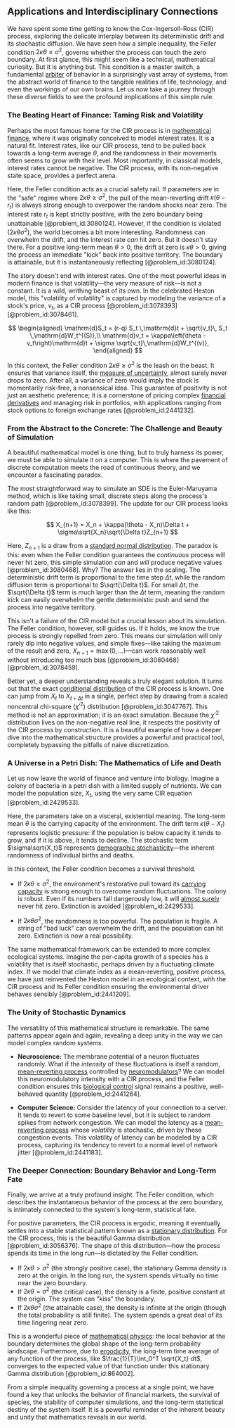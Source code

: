 ## Applications and Interdisciplinary Connections

We have spent some time getting to know the Cox-Ingersoll-Ross (CIR) process, exploring the delicate interplay between its deterministic drift and its stochastic diffusion. We have seen how a simple inequality, the Feller condition $2\kappa\theta \ge \sigma^2$, governs whether the process can touch the zero boundary. At first glance, this might seem like a technical, mathematical curiosity. But it is anything but. This condition is a master switch, a fundamental [arbiter](@article_id:172555) of behavior in a surprisingly vast array of systems, from the abstract world of finance to the tangible realities of life, technology, and even the workings of our own brains. Let us now take a journey through these diverse fields to see the profound implications of this simple rule.

### The Beating Heart of Finance: Taming Risk and Volatility

Perhaps the most famous home for the CIR process is in [mathematical finance](@article_id:186580), where it was originally conceived to model interest rates. It is a natural fit. Interest rates, like our CIR process, tend to be pulled back towards a long-term average $\theta$, and the randomness in their movements often seems to grow with their level. Most importantly, in classical models, interest rates cannot be negative. The CIR process, with its non-negative state space, provides a perfect arena.

Here, the Feller condition acts as a crucial safety rail. If parameters are in the "safe" regime where $2\kappa\theta \ge \sigma^2$, the pull of the mean-reverting drift $\kappa(\theta - r_t)$ is always strong enough to overpower the random shocks near zero. The interest rate $r_t$ is kept strictly positive, with the zero boundary being unattainable [@problem_id:3080124]. However, if the condition is violated ($2\kappa\theta  \sigma^2$), the world becomes a bit more interesting. Randomness can overwhelm the drift, and the interest rate *can* hit zero. But it doesn't stay there. For a positive long-term mean $\theta > 0$, the drift at zero is $\kappa\theta > 0$, giving the process an immediate "kick" back into positive territory. The boundary is attainable, but it is instantaneously reflecting [@problem_id:3080124].

The story doesn't end with interest rates. One of the most powerful ideas in modern finance is that volatility—the very measure of risk—is not a constant. It is a wild, writhing beast of its own. In the celebrated Heston model, this "volatility of volatility" is captured by modeling the variance of a stock's price, $v_t$, as a CIR process [@problem_id:3078393] [@problem_id:3078461].

$$
\begin{aligned}
\mathrm{d}S_t = (r-q) S_t \,\mathrm{d}t + \sqrt{v_t}\, S_t \,\mathrm{d}W_t^{(S)},\\
\mathrm{d}v_t = \kappa\left(\theta - v_t\right)\mathrm{d}t + \sigma \sqrt{v_t}\,\mathrm{d}W_t^{(v)},
\end{aligned}
$$

In this context, the Feller condition $2\kappa\theta \ge \sigma^2$ is the leash on the beast. It ensures that variance itself, the [measure of uncertainty](@article_id:152469), almost surely never drops to zero. After all, a variance of zero would imply the stock is momentarily risk-free, a nonsensical idea. This guarantee of positivity is not just an aesthetic preference; it is a cornerstone of pricing complex [financial derivatives](@article_id:636543) and managing risk in portfolios, with applications ranging from stock options to foreign exchange rates [@problem_id:2441232].

### From the Abstract to the Concrete: The Challenge and Beauty of Simulation

A beautiful mathematical model is one thing, but to truly harness its power, we must be able to simulate it on a computer. This is where the pavement of discrete computation meets the road of continuous theory, and we encounter a fascinating paradox.

The most straightforward way to simulate an SDE is the Euler-Maruyama method, which is like taking small, discrete steps along the process's random path [@problem_id:3078399]. The update for our CIR process looks like this:

$$
X_{n+1} = X_n + \kappa(\theta - X_n)\Delta t + \sigma\sqrt{X_n}\sqrt{\Delta t}Z_{n+1}
$$

Here, $Z_{n+1}$ is a draw from a [standard normal distribution](@article_id:184015). The paradox is this: even when the Feller condition guarantees the *continuous* process will never hit zero, this simple simulation *can* and *will* produce negative values [@problem_id:3080468]. Why? The answer lies in the scaling. The deterministic drift term is proportional to the time step $\Delta t$, while the random diffusion term is proportional to $\sqrt{\Delta t}$. For small $\Delta t$, the $\sqrt{\Delta t}$ term is much larger than the $\Delta t$ term, meaning the random kick can easily overwhelm the gentle deterministic push and send the process into negative territory.

This isn't a failure of the CIR model but a crucial lesson about its simulation. The Feller condition, however, still guides us. If it holds, we know the true process is strongly repelled from zero. This means our simulation will only rarely dip into negative values, and simple fixes—like taking the maximum of the result and zero, $X_{n+1} = \max(0, \dots)$—can work reasonably well without introducing too much bias [@problem_id:3080468] [@problem_id:3078459].

Better yet, a deeper understanding reveals a truly elegant solution. It turns out that the exact [conditional distribution](@article_id:137873) of the CIR process is known. One can jump from $X_t$ to $X_{t+\Delta t}$ in a single, perfect step by drawing from a scaled noncentral chi-square ($\chi'^2$) distribution [@problem_id:3047767]. This method is not an approximation; it is an exact simulation. Because the $\chi'^2$ distribution lives on the non-negative real line, it respects the positivity of the CIR process by construction. It is a beautiful example of how a deeper dive into the mathematical structure provides a powerful and practical tool, completely bypassing the pitfalls of naive discretization.

### A Universe in a Petri Dish: The Mathematics of Life and Death

Let us now leave the world of finance and venture into biology. Imagine a colony of bacteria in a petri dish with a limited supply of nutrients. We can model the population size, $X_t$, using the very same CIR equation [@problem_id:2429533].

Here, the parameters take on a visceral, existential meaning. The long-term mean $\theta$ is the carrying capacity of the environment. The drift term $\kappa(\theta - X_t)$ represents logistic pressure: if the population is below capacity it tends to grow, and if it is above, it tends to decline. The stochastic term $\sigma\sqrt{X_t}$ represents [demographic stochasticity](@article_id:146042)—the inherent randomness of individual births and deaths.

In this context, the Feller condition becomes a survival threshold.

-   If $2\kappa\theta \ge \sigma^2$, the environment's restorative pull toward its [carrying capacity](@article_id:137524) is strong enough to overcome random fluctuations. The colony is robust. Even if its numbers fall dangerously low, it will [almost surely](@article_id:262024) never hit zero. Extinction is avoided [@problem_id:2429533].

-   If $2\kappa\theta  \sigma^2$, the randomness is too powerful. The population is fragile. A string of "bad luck" can overwhelm the drift, and the population can hit zero. Extinction is now a real possibility.

The same mathematical framework can be extended to more complex ecological systems. Imagine the per-capita growth of a species has a volatility that is itself stochastic, perhaps driven by a fluctuating climate index. If we model that climate index as a mean-reverting, positive process, we have just reinvented the Heston model in an ecological context, with the CIR process and its Feller condition ensuring the environmental driver behaves sensibly [@problem_id:2441209].

### The Unity of Stochastic Dynamics

The versatility of this mathematical structure is remarkable. The same patterns appear again and again, revealing a deep unity in the way we can model complex random systems.

-   **Neuroscience:** The membrane potential of a neuron fluctuates randomly. What if the *intensity* of these fluctuations is itself a random, [mean-reverting process](@article_id:274444) controlled by [neuromodulators](@article_id:165835)? We can model this neuromodulatory intensity with a CIR process, and the Feller condition ensures this [biological control](@article_id:275518) signal remains a positive, well-behaved quantity [@problem_id:2441264].

-   **Computer Science:** Consider the latency of your connection to a server. It tends to revert to some baseline level, but it is subject to random spikes from network congestion. We can model the latency as a [mean-reverting process](@article_id:274444) whose *volatility* is stochastic, driven by these congestion events. This volatility of latency can be modeled by a CIR process, capturing its tendency to revert to a normal level of network jitter [@problem_id:2441183].

### The Deeper Connection: Boundary Behavior and Long-Term Fate

Finally, we arrive at a truly profound insight. The Feller condition, which describes the instantaneous behavior of the process at the zero boundary, is intimately connected to the system's long-term, statistical fate.

For positive parameters, the CIR process is ergodic, meaning it eventually settles into a stable statistical pattern known as a [stationary distribution](@article_id:142048). For the CIR process, this is the beautiful Gamma distribution [@problem_id:3056376]. The shape of this distribution—how the process spends its time in the long run—is dictated by the Feller condition.

-   If $2\kappa\theta > \sigma^2$ (the strongly positive case), the stationary Gamma density is zero at the origin. In the long run, the system spends virtually no time near the zero boundary.
-   If $2\kappa\theta = \sigma^2$ (the critical case), the density is a finite, positive constant at the origin. The system can "kiss" the boundary.
-   If $2\kappa\theta  \sigma^2$ (the attainable case), the density is infinite at the origin (though the total probability is still finite). The system spends a great deal of its time lingering near zero.

This is a wonderful piece of [mathematical physics](@article_id:264909): the local behavior at the boundary determines the global shape of the long-term probability landscape. Furthermore, due to [ergodicity](@article_id:145967), the long-term time average of any function of the process, like $\frac{1}{T}\int_0^T \sqrt{X_t} dt$, converges to the expected value of that function under this stationary Gamma distribution [@problem_id:864002].

From a simple inequality governing a process at a single point, we have found a key that unlocks the behavior of financial markets, the survival of species, the stability of computer simulations, and the long-term statistical destiny of the system itself. It is a powerful reminder of the inherent beauty and unity that mathematics reveals in our world.